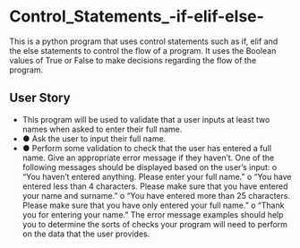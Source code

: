 # Control_Statements_-if-elif-else-
This is a python program that uses control statements such as if, elif and the else statements to control the flow of a program. It uses the Boolean values of True or False to make decisions regarding the flow of the program.

## User Story
* This program will be used to validate that a user inputs at least two names when asked to enter their full name. 
* ● Ask the user to input their full name. 
* ● Perform some validation to check that the user has entered a full name. Give an appropriate error message if they haven’t. One of the following messages should be displayed based on the user’s input: o “You haven’t entered anything. Please enter your full name.” o “You have entered less than 4 characters. Please make sure that you have entered your name and surname.” o “You have entered more than 25 characters. Please make sure that you have only entered your full name.” o “Thank you for entering your name.” The error message examples should help you to determine the sorts of checks your program will need to perform on the data that the user provides.